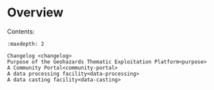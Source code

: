 # Overview

Contents:

```{toctree}
:maxdepth: 2

Changelog <changelog>
Purpose of the Geohazards Thematic Exploitation Platform<purpose>
A Community Portal<community-portal>
A data processing facility<data-processing>
A data casting facility<data-casting>
```
